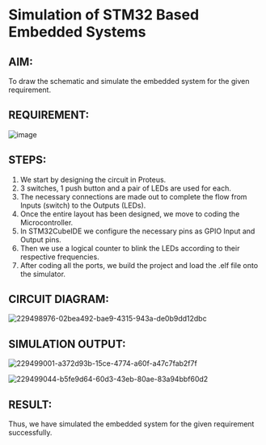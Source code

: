 # Simulation of STM32 Based Embedded Systems

## AIM:
To draw the schematic and simulate the embedded system for the given requirement.

## REQUIREMENT:
![image](https://user-images.githubusercontent.com/6159567/228723969-3892a2a3-3743-4300-9636-ba0dba4ed150.png)

## STEPS:
1) We start by designing the circuit in Proteus.
2) 3 switches, 1 push button and a pair of LEDs are used for each.
3) The necessary connections are made out to complete the flow from Inputs (switch) to the Outputs (LEDs).
4) Once the entire layout has been designed, we move to coding the Microcontroller.
5) In STM32CubeIDE we configure the necessary pins as GPIO Input and Output pins.
6) Then we use a logical counter to blink the LEDs according to their respective frequencies.
7) After coding all the ports, we build the project and load the .elf file onto the simulator.

## CIRCUIT DIAGRAM:
![229498976-02bea492-bae9-4315-943a-de0b9dd12dbc](https://user-images.githubusercontent.com/75235488/229544849-3ec0580d-d5b7-43ce-bb41-28e0a8fe2af7.jpg)


## SIMULATION OUTPUT:
![229499001-a372d93b-15ce-4774-a60f-a47c7fab2f7f](https://user-images.githubusercontent.com/75235488/229544888-ebe52488-629c-4375-99d9-9a74bda6ef6d.png)

![229499044-b5fe9d64-60d3-43eb-80ae-83a94bbf60d2](https://user-images.githubusercontent.com/75235488/229544907-d71108c4-6056-479c-85be-6474a932ed77.png)

## RESULT:
Thus, we have simulated the embedded system for the given requirement successfully.
